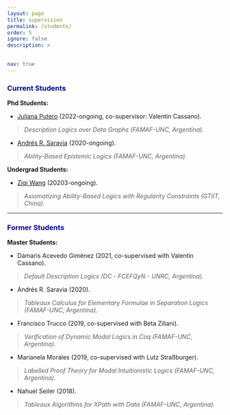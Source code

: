 ```yaml
---
layout: page
title: supervision
permalink: /students/
order: 5
ignore: false
description: >
 

nav: true
---
```


### <span style="color:darkblue">Current Students</span>
**Phd Students:**

* [Juliana Putero](https://julianaputero.github.io/) (2022-ongoing, co-supervisor: Valentin Cassano).
>*Description Logics over Data Graphs (FAMAF-UNC, Argentina).*

 * [Andrés R. Saravia](https://andresrsaravia.github.io/)  (2020-ongoing). 
>*Ability-Based Epistemic Logics (FAMAF-UNC, Argentina).*

**Undergrad Students:**

 * [Ziqi Wang]()  (20203-ongoing). 
>*Axiomatizing Ability-Based Logics with Regularity Constraints (GTIIT, China).*

***

### <span style="color:darkblue">Former Students</span>
**Master Students:**

* Dámaris Acevedo Giménez (2021, co-supervised with Valentin Cassano).
> *Default Description Logics (DC - FCEFQyN - UNRC, Argentina).*

* Andrés R. Saravia (2020). 
>*Tableaux Calculus for Elementary Formulae in Separation Logics (FAMAF-UNC, Argentina).*

* Francisco Trucco (2019, co-supervised with Beta Ziliani).
>*Verification of Dynamic Modal Logics in Coq (FAMAF-UNC, Argentina).*

* Marianela Morales (2019, co-supervised with Lutz Straßburger).
>*Labelled Proof Theory for Modal Intuitionistic Logics (FAMAF-UNC, Argentina).*

* Nahuel Seiler (2018).	
>*Tableaux Algorithms for XPath with Data (FAMAF-UNC, Argentina).*


